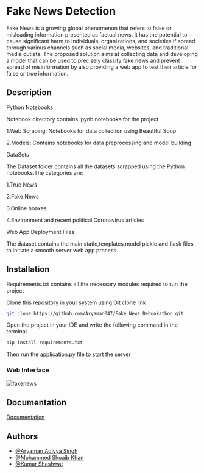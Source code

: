 
# Fake News Detection

Fake News is a growing global phenomenon that refers to false or misleading information presented as factual news. It has the potential to cause significant harm to individuals, organizations, and societies if spread through various channels such as social media, websites, and traditional media outlets.
The proposed solution aims at collecting data and developing a model that can be used to precisely classify fake news and prevent spread of misinformation by also providing a web app to test their article for false or true information.




## Description


Python Notebooks

Notebook directory contains ipynb notebooks for the project

1.Web Scraping: Notebooks for data collection using Beautiful Soup

2.Models: Contains notebooks for data preprocessing and model building




DataSets

The Dataset folder contains all the datasets scrapped using the Python notebooks.The categories are:

1.True News

2.Fake News

3.Online hoaxes

4.Environment and recent political Coronavirus articles


Web App Deployment Files

The dataset contains the main static,templates,model pickle and flask files to initiate a smooth server web app process.





## Installation

Requirements.txt contains all the necessary modules required to run the project

Clone this repository in your system using Git clone link

```bash
git clone https://github.com/Aryaman047/Fake_News_Debunkathon.git
```

Open the project in your IDE and write the following command in the terminal

```bash
pip install requirements.txt 
```

Then run the application.py file to start the server

### Web Interface

![fakenews](https://user-images.githubusercontent.com/66116118/219022781-32616468-e1c4-4580-9860-e07f139cd68a.jpg)



## Documentation

[Documentation](https://drive.google.com/file/d/14ey5YmZHHn8ETrGPBC-xrp6uTMYY_PSP/view?usp=sharing)


## Authors

- [@Aryaman Adivya Singh](https://github.com/Aryaman047)
- [@Mohammed Shoaib Khan](https://github.com/skhan4784)
- [@Kumar Shashwat](https://github.com/kshashwat22)



